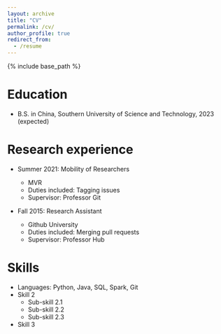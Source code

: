 ```yaml
---
layout: archive
title: "CV"
permalink: /cv/
author_profile: true
redirect_from:
  - /resume
---
```


{% include base_path %}

Education
======
* B.S. in China, Southern University of Science and Technology, 2023 (expected)


Research experience
======
* Summer 2021: Mobility of Researchers
  * MVR
  * Duties included: Tagging issues
  * Supervisor: Professor Git

* Fall 2015: Research Assistant
  * Github University
  * Duties included: Merging pull requests
  * Supervisor: Professor Hub
  
Skills
======
* Languages: Python, Java, SQL, Spark, Git
* Skill 2
  * Sub-skill 2.1
  * Sub-skill 2.2
  * Sub-skill 2.3
* Skill 3


